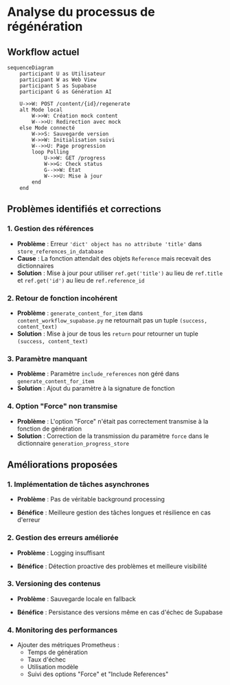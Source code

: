 # Analyse du processus de régénération

## Workflow actuel
```mermaid
sequenceDiagram
    participant U as Utilisateur
    participant W as Web View
    participant S as Supabase
    participant G as Génération AI

    U->>W: POST /content/{id}/regenerate
    alt Mode local
        W->>W: Création mock content
        W-->>U: Redirection avec mock
    else Mode connecté
        W->>S: Sauvegarde version
        W->>W: Initialisation suivi
        W-->>U: Page progression
        loop Polling
            U->>W: GET /progress
            W->>G: Check status
            G-->>W: État
            W-->>U: Mise à jour
        end
    end
```

## Problèmes identifiés et corrections

### 1. Gestion des références
- **Problème** : Erreur `'dict' object has no attribute 'title'` dans `store_references_in_database`
- **Cause** : La fonction attendait des objets `Reference` mais recevait des dictionnaires
- **Solution** : Mise à jour pour utiliser `ref.get('title')` au lieu de `ref.title` et `ref.get('id')` au lieu de `ref.reference_id`

### 2. Retour de fonction incohérent
- **Problème** : `generate_content_for_item` dans `content_workflow_supabase.py` ne retournait pas un tuple `(success, content_text)`
- **Solution** : Mise à jour de tous les `return` pour retourner un tuple `(success, content_text)`

### 3. Paramètre manquant
- **Problème** : Paramètre `include_references` non géré dans `generate_content_for_item`
- **Solution** : Ajout du paramètre à la signature de fonction

### 4. Option "Force" non transmise
- **Problème** : L'option "Force" n'était pas correctement transmise à la fonction de génération
- **Solution** : Correction de la transmission du paramètre `force` dans le dictionnaire `generation_progress_store`

## Améliorations proposées

### 1. Implémentation de tâches asynchrones
- **Problème** : Pas de véritable background processing

- **Bénéfice** : Meilleure gestion des tâches longues et résilience en cas d'erreur

### 2. Gestion des erreurs améliorée
- **Problème** : Logging insuffisant

- **Bénéfice** : Détection proactive des problèmes et meilleure visibilité

### 3. Versioning des contenus
- **Problème** : Sauvegarde locale en fallback

- **Bénéfice** : Persistance des versions même en cas d'échec de Supabase

### 4. Monitoring des performances
- Ajouter des métriques Prometheus :
  - Temps de génération
  - Taux d'échec
  - Utilisation modèle
  - Suivi des options "Force" et "Include References"


